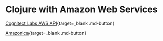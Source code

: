 # Clojure with Amazon Web Services


[Cognitect Labs AWS API](congnitect-labs-aws-api.md){target=_blank .md-button}

[Amazonica](amazonica.md){target=_blank .md-button}
